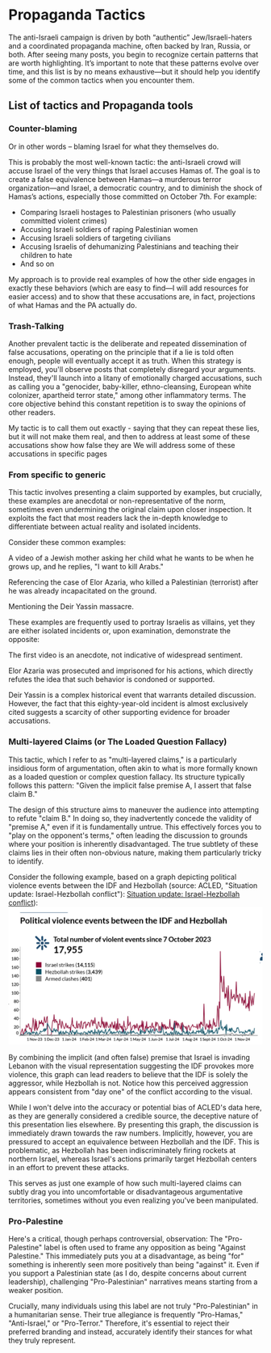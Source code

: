 # Propaganda Tactics
The anti-Israeli campaign is driven by both “authentic” Jew/Israeli-haters and a coordinated propaganda machine, often backed by Iran, Russia, or both.
After seeing many posts, you begin to recognize certain patterns that are worth highlighting.
It’s important to note that these patterns evolve over time, and this list is by no means exhaustive—but it should help you identify some of the common tactics when you encounter them.


## List of tactics and Propaganda tools
### Counter-blaming
Or in other words – blaming Israel for what they themselves do.

This is probably the most well-known tactic: the anti-Israeli crowd will accuse Israel of the very things that Israel accuses Hamas of. The goal is to create a false equivalence between Hamas—a murderous terror organization—and Israel, a democratic country, and to diminish the shock of Hamas’s actions, especially those committed on October 7th. For example:

* Comparing Israeli hostages to Palestinian prisoners (who usually committed violent crimes)
* Accusing Israeli soldiers of raping Palestinian women
* Accusing Israeli soldiers of targeting civilians
* Accusing Israelis of dehumanizing Palestinians and teaching their children to hate
* And so on

My approach is to provide real examples of how the other side engages in exactly these behaviors (which are easy to find—I will add resources for easier access) and to show that these accusations are, in fact, projections of what Hamas and the PA actually do.

### Trash-Talking
Another prevalent tactic is the deliberate and repeated dissemination of false accusations, operating on the principle that if a lie is told often enough, people will eventually accept it as truth. When this strategy is employed, you'll observe posts that completely disregard your arguments. Instead, they'll launch into a litany of emotionally charged accusations, such as calling you a "genocider, baby-killer, ethno-cleansing, European white colonizer, apartheid terror state," among other inflammatory terms. The core objective behind this constant repetition is to sway the opinions of other readers.

My tactic is to call them out exactly - saying that they can repeat these lies, but it will not make them real, and then to address at least some of these accusations show how false they are
We will address some of these accusations in specific pages

### From specific to generic
This tactic involves presenting a claim supported by examples, but crucially, these examples are anecdotal or non-representative of the norm, sometimes even undermining the original claim upon closer inspection. It exploits the fact that most readers lack the in-depth knowledge to differentiate between actual reality and isolated incidents.

Consider these common examples:

A video of a Jewish mother asking her child what he wants to be when he grows up, and he replies, "I want to kill Arabs."

Referencing the case of Elor Azaria, who killed a Palestinian (terrorist) after he was already incapacitated on the ground.

Mentioning the Deir Yassin massacre.

These examples are frequently used to portray Israelis as villains, yet they are either isolated incidents or, upon examination, demonstrate the opposite:

The first video is an anecdote, not indicative of widespread sentiment.

Elor Azaria was prosecuted and imprisoned for his actions, which directly refutes the idea that such behavior is condoned or supported.

Deir Yassin is a complex historical event that warrants detailed discussion. However, the fact that this eighty-year-old incident is almost exclusively cited suggests a scarcity of other supporting evidence for broader accusations.

### Multi-layered Claims (or The Loaded Question Fallacy)

This tactic, which I refer to as "multi-layered claims," is a particularly insidious form of argumentation, often akin to what is more formally known as a loaded question or complex question fallacy. Its structure typically follows this pattern: "Given the implicit false premise A, I assert that false claim B."

The design of this structure aims to maneuver the audience into attempting to refute "claim B." In doing so, they inadvertently concede the validity of "premise A," even if it is fundamentally untrue. This effectively forces you to "play on the opponent's terms," often leading the discussion to grounds where your position is inherently disadvantaged. The true subtlety of these claims lies in their often non-obvious nature, making them particularly tricky to identify.

Consider the following example, based on a graph depicting political violence events between the IDF and Hezbollah (source: ACLED, "Situation update: Israel-Hezbollah conflict"):
[Situation update: Israel-Hezbollah conflict](https://acleddata.com/2024/10/10/situation-update-israel-hezbollah-conflict/)):
![Politicas_violence_events_Between_the_idf_and_hezbollah.png](../Assets/Politicas_violence_events_Between_the_idf_and_hezbollah.png "Politicas_violence_events_Between_the_idf_and_hezbollah.png")

By combining the implicit (and often false) premise that Israel is invading Lebanon with the visual representation suggesting the IDF provokes more violence, this graph can lead readers to believe that the IDF is solely the aggressor, while Hezbollah is not. Notice how this perceived aggression appears consistent from "day one" of the conflict according to the visual.

While I won't delve into the accuracy or potential bias of ACLED's data here, as they are generally considered a credible source, the deceptive nature of this presentation lies elsewhere. By presenting this graph, the discussion is immediately drawn towards the raw numbers. Implicitly, however, you are pressured to accept an equivalence between Hezbollah and the IDF. This is problematic, as Hezbollah has been indiscriminately firing rockets at northern Israel, whereas Israel's actions primarily target Hezbollah centers in an effort to prevent these attacks.

This serves as just one example of how such multi-layered claims can subtly drag you into uncomfortable or disadvantageous argumentative territories, sometimes without you even realizing you've been manipulated.

### Pro-Palestine
Here's a critical, though perhaps controversial, observation: The "Pro-Palestine" label is often used to frame any opposition as being "Against Palestine." This immediately puts you at a disadvantage, as being "for" something is inherently seen more positively than being "against" it. Even if you support a Palestinian state (as I do, despite concerns about current leadership), challenging "Pro-Palestinian" narratives means starting from a weaker position.

Crucially, many individuals using this label are not truly "Pro-Palestinian" in a humanitarian sense. Their true allegiance is frequently "Pro-Hamas," "Anti-Israel," or "Pro-Terror." Therefore, it's essential to reject their preferred branding and instead, accurately identify their stances for what they truly represent.




